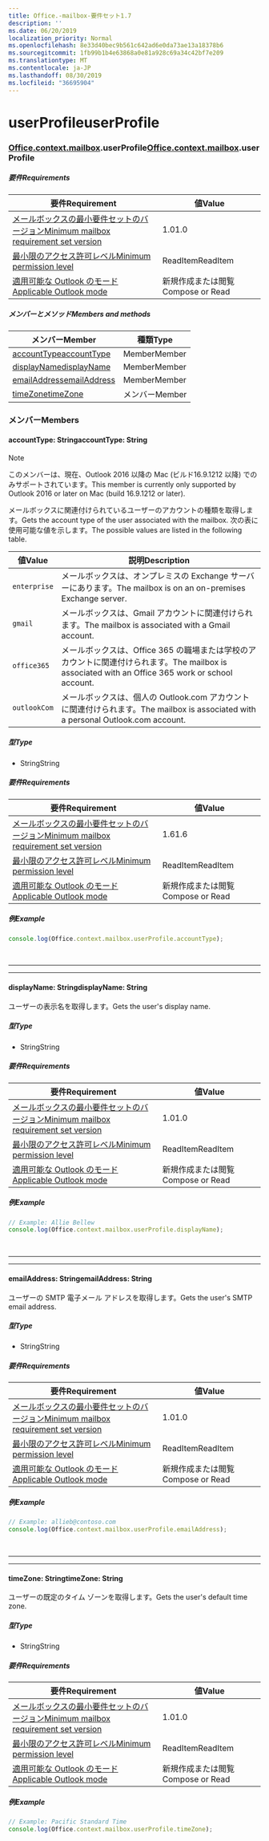 ```yaml
---
title: Office.-mailbox-要件セット1.7
description: ''
ms.date: 06/20/2019
localization_priority: Normal
ms.openlocfilehash: 8e33d40bec9b561c642ad6e0da73ae13a18378b6
ms.sourcegitcommit: 1fb99b1b4e63868a0e81a928c69a34c42bf7e209
ms.translationtype: MT
ms.contentlocale: ja-JP
ms.lasthandoff: 08/30/2019
ms.locfileid: "36695904"
---
```

# <a name="userprofile"></a><span data-ttu-id="28e09-102">userProfile</span><span class="sxs-lookup"><span data-stu-id="28e09-102">userProfile</span></span>

### <a name="officeofficemdcontextofficecontextmdmailboxofficecontextmailboxmduserprofile"></a><span data-ttu-id="28e09-103">[Office](Office.md)[.context](Office.context.md)[.mailbox](Office.context.mailbox.md).userProfile</span><span class="sxs-lookup"><span data-stu-id="28e09-103">[Office](Office.md)[.context](Office.context.md)[.mailbox](Office.context.mailbox.md).userProfile</span></span>

##### <a name="requirements"></a><span data-ttu-id="28e09-104">要件</span><span class="sxs-lookup"><span data-stu-id="28e09-104">Requirements</span></span>

|<span data-ttu-id="28e09-105">要件</span><span class="sxs-lookup"><span data-stu-id="28e09-105">Requirement</span></span>| <span data-ttu-id="28e09-106">値</span><span class="sxs-lookup"><span data-stu-id="28e09-106">Value</span></span>|
|---|---|
|[<span data-ttu-id="28e09-107">メールボックスの最小要件セットのバージョン</span><span class="sxs-lookup"><span data-stu-id="28e09-107">Minimum mailbox requirement set version</span></span>](/office/dev/add-ins/reference/requirement-sets/outlook-api-requirement-sets)| <span data-ttu-id="28e09-108">1.0</span><span class="sxs-lookup"><span data-stu-id="28e09-108">1.0</span></span>|
|[<span data-ttu-id="28e09-109">最小限のアクセス許可レベル</span><span class="sxs-lookup"><span data-stu-id="28e09-109">Minimum permission level</span></span>](/outlook/add-ins/understanding-outlook-add-in-permissions)| <span data-ttu-id="28e09-110">ReadItem</span><span class="sxs-lookup"><span data-stu-id="28e09-110">ReadItem</span></span>|
|[<span data-ttu-id="28e09-111">適用可能な Outlook のモード</span><span class="sxs-lookup"><span data-stu-id="28e09-111">Applicable Outlook mode</span></span>](/outlook/add-ins/#extension-points)| <span data-ttu-id="28e09-112">新規作成または閲覧</span><span class="sxs-lookup"><span data-stu-id="28e09-112">Compose or Read</span></span>|

##### <a name="members-and-methods"></a><span data-ttu-id="28e09-113">メンバーとメソッド</span><span class="sxs-lookup"><span data-stu-id="28e09-113">Members and methods</span></span>

| <span data-ttu-id="28e09-114">メンバー</span><span class="sxs-lookup"><span data-stu-id="28e09-114">Member</span></span> | <span data-ttu-id="28e09-115">種類</span><span class="sxs-lookup"><span data-stu-id="28e09-115">Type</span></span> |
|--------|------|
| [<span data-ttu-id="28e09-116">accountType</span><span class="sxs-lookup"><span data-stu-id="28e09-116">accountType</span></span>](#accounttype-string) | <span data-ttu-id="28e09-117">Member</span><span class="sxs-lookup"><span data-stu-id="28e09-117">Member</span></span> |
| [<span data-ttu-id="28e09-118">displayName</span><span class="sxs-lookup"><span data-stu-id="28e09-118">displayName</span></span>](#displayname-string) | <span data-ttu-id="28e09-119">Member</span><span class="sxs-lookup"><span data-stu-id="28e09-119">Member</span></span> |
| [<span data-ttu-id="28e09-120">emailAddress</span><span class="sxs-lookup"><span data-stu-id="28e09-120">emailAddress</span></span>](#emailaddress-string) | <span data-ttu-id="28e09-121">Member</span><span class="sxs-lookup"><span data-stu-id="28e09-121">Member</span></span> |
| [<span data-ttu-id="28e09-122">timeZone</span><span class="sxs-lookup"><span data-stu-id="28e09-122">timeZone</span></span>](#timezone-string) | <span data-ttu-id="28e09-123">メンバー</span><span class="sxs-lookup"><span data-stu-id="28e09-123">Member</span></span> |

### <a name="members"></a><span data-ttu-id="28e09-124">メンバー</span><span class="sxs-lookup"><span data-stu-id="28e09-124">Members</span></span>

#### <a name="accounttype-string"></a><span data-ttu-id="28e09-125">accountType: String</span><span class="sxs-lookup"><span data-stu-id="28e09-125">accountType: String</span></span>

> [!NOTE]
> <span data-ttu-id="28e09-126">このメンバーは、現在、Outlook 2016 以降の Mac (ビルド16.9.1212 以降) でのみサポートされています。</span><span class="sxs-lookup"><span data-stu-id="28e09-126">This member is currently only supported by Outlook 2016 or later on Mac (build 16.9.1212 or later).</span></span>

<span data-ttu-id="28e09-127">メールボックスに関連付けられているユーザーのアカウントの種類を取得します。</span><span class="sxs-lookup"><span data-stu-id="28e09-127">Gets the account type of the user associated with the mailbox.</span></span> <span data-ttu-id="28e09-128">次の表に使用可能な値を示します。</span><span class="sxs-lookup"><span data-stu-id="28e09-128">The possible values are listed in the following table.</span></span>

| <span data-ttu-id="28e09-129">値</span><span class="sxs-lookup"><span data-stu-id="28e09-129">Value</span></span> | <span data-ttu-id="28e09-130">説明</span><span class="sxs-lookup"><span data-stu-id="28e09-130">Description</span></span> |
|-------|-------------|
| `enterprise` | <span data-ttu-id="28e09-131">メールボックスは、オンプレミスの Exchange サーバーにあります。</span><span class="sxs-lookup"><span data-stu-id="28e09-131">The mailbox is on an on-premises Exchange server.</span></span> |
| `gmail` | <span data-ttu-id="28e09-132">メールボックスは、Gmail アカウントに関連付けられます。</span><span class="sxs-lookup"><span data-stu-id="28e09-132">The mailbox is associated with a Gmail account.</span></span> |
| `office365` | <span data-ttu-id="28e09-133">メールボックスは、Office 365 の職場または学校のアカウントに関連付けられます。</span><span class="sxs-lookup"><span data-stu-id="28e09-133">The mailbox is associated with an Office 365 work or school account.</span></span> |
| `outlookCom` | <span data-ttu-id="28e09-134">メールボックスは、個人の Outlook.com アカウントに関連付けられます。</span><span class="sxs-lookup"><span data-stu-id="28e09-134">The mailbox is associated with a personal Outlook.com account.</span></span> |

##### <a name="type"></a><span data-ttu-id="28e09-135">型</span><span class="sxs-lookup"><span data-stu-id="28e09-135">Type</span></span>

*   <span data-ttu-id="28e09-136">String</span><span class="sxs-lookup"><span data-stu-id="28e09-136">String</span></span>

##### <a name="requirements"></a><span data-ttu-id="28e09-137">要件</span><span class="sxs-lookup"><span data-stu-id="28e09-137">Requirements</span></span>

|<span data-ttu-id="28e09-138">要件</span><span class="sxs-lookup"><span data-stu-id="28e09-138">Requirement</span></span>| <span data-ttu-id="28e09-139">値</span><span class="sxs-lookup"><span data-stu-id="28e09-139">Value</span></span>|
|---|---|
|[<span data-ttu-id="28e09-140">メールボックスの最小要件セットのバージョン</span><span class="sxs-lookup"><span data-stu-id="28e09-140">Minimum mailbox requirement set version</span></span>](/office/dev/add-ins/reference/requirement-sets/outlook-api-requirement-sets)| <span data-ttu-id="28e09-141">1.6</span><span class="sxs-lookup"><span data-stu-id="28e09-141">1.6</span></span> |
|[<span data-ttu-id="28e09-142">最小限のアクセス許可レベル</span><span class="sxs-lookup"><span data-stu-id="28e09-142">Minimum permission level</span></span>](/outlook/add-ins/understanding-outlook-add-in-permissions)| <span data-ttu-id="28e09-143">ReadItem</span><span class="sxs-lookup"><span data-stu-id="28e09-143">ReadItem</span></span>|
|[<span data-ttu-id="28e09-144">適用可能な Outlook のモード</span><span class="sxs-lookup"><span data-stu-id="28e09-144">Applicable Outlook mode</span></span>](/outlook/add-ins/#extension-points)| <span data-ttu-id="28e09-145">新規作成または閲覧</span><span class="sxs-lookup"><span data-stu-id="28e09-145">Compose or Read</span></span>|

##### <a name="example"></a><span data-ttu-id="28e09-146">例</span><span class="sxs-lookup"><span data-stu-id="28e09-146">Example</span></span>

```js
console.log(Office.context.mailbox.userProfile.accountType);
```

<br>

---
---

#### <a name="displayname-string"></a><span data-ttu-id="28e09-147">displayName: String</span><span class="sxs-lookup"><span data-stu-id="28e09-147">displayName: String</span></span>

<span data-ttu-id="28e09-148">ユーザーの表示名を取得します。</span><span class="sxs-lookup"><span data-stu-id="28e09-148">Gets the user's display name.</span></span>

##### <a name="type"></a><span data-ttu-id="28e09-149">型</span><span class="sxs-lookup"><span data-stu-id="28e09-149">Type</span></span>

*   <span data-ttu-id="28e09-150">String</span><span class="sxs-lookup"><span data-stu-id="28e09-150">String</span></span>

##### <a name="requirements"></a><span data-ttu-id="28e09-151">要件</span><span class="sxs-lookup"><span data-stu-id="28e09-151">Requirements</span></span>

|<span data-ttu-id="28e09-152">要件</span><span class="sxs-lookup"><span data-stu-id="28e09-152">Requirement</span></span>| <span data-ttu-id="28e09-153">値</span><span class="sxs-lookup"><span data-stu-id="28e09-153">Value</span></span>|
|---|---|
|[<span data-ttu-id="28e09-154">メールボックスの最小要件セットのバージョン</span><span class="sxs-lookup"><span data-stu-id="28e09-154">Minimum mailbox requirement set version</span></span>](/office/dev/add-ins/reference/requirement-sets/outlook-api-requirement-sets)| <span data-ttu-id="28e09-155">1.0</span><span class="sxs-lookup"><span data-stu-id="28e09-155">1.0</span></span>|
|[<span data-ttu-id="28e09-156">最小限のアクセス許可レベル</span><span class="sxs-lookup"><span data-stu-id="28e09-156">Minimum permission level</span></span>](/outlook/add-ins/understanding-outlook-add-in-permissions)| <span data-ttu-id="28e09-157">ReadItem</span><span class="sxs-lookup"><span data-stu-id="28e09-157">ReadItem</span></span>|
|[<span data-ttu-id="28e09-158">適用可能な Outlook のモード</span><span class="sxs-lookup"><span data-stu-id="28e09-158">Applicable Outlook mode</span></span>](/outlook/add-ins/#extension-points)| <span data-ttu-id="28e09-159">新規作成または閲覧</span><span class="sxs-lookup"><span data-stu-id="28e09-159">Compose or Read</span></span>|

##### <a name="example"></a><span data-ttu-id="28e09-160">例</span><span class="sxs-lookup"><span data-stu-id="28e09-160">Example</span></span>

```js
// Example: Allie Bellew
console.log(Office.context.mailbox.userProfile.displayName);
```

<br>

---
---

#### <a name="emailaddress-string"></a><span data-ttu-id="28e09-161">emailAddress: String</span><span class="sxs-lookup"><span data-stu-id="28e09-161">emailAddress: String</span></span>

<span data-ttu-id="28e09-162">ユーザーの SMTP 電子メール アドレスを取得します。</span><span class="sxs-lookup"><span data-stu-id="28e09-162">Gets the user's SMTP email address.</span></span>

##### <a name="type"></a><span data-ttu-id="28e09-163">型</span><span class="sxs-lookup"><span data-stu-id="28e09-163">Type</span></span>

*   <span data-ttu-id="28e09-164">String</span><span class="sxs-lookup"><span data-stu-id="28e09-164">String</span></span>

##### <a name="requirements"></a><span data-ttu-id="28e09-165">要件</span><span class="sxs-lookup"><span data-stu-id="28e09-165">Requirements</span></span>

|<span data-ttu-id="28e09-166">要件</span><span class="sxs-lookup"><span data-stu-id="28e09-166">Requirement</span></span>| <span data-ttu-id="28e09-167">値</span><span class="sxs-lookup"><span data-stu-id="28e09-167">Value</span></span>|
|---|---|
|[<span data-ttu-id="28e09-168">メールボックスの最小要件セットのバージョン</span><span class="sxs-lookup"><span data-stu-id="28e09-168">Minimum mailbox requirement set version</span></span>](/office/dev/add-ins/reference/requirement-sets/outlook-api-requirement-sets)| <span data-ttu-id="28e09-169">1.0</span><span class="sxs-lookup"><span data-stu-id="28e09-169">1.0</span></span>|
|[<span data-ttu-id="28e09-170">最小限のアクセス許可レベル</span><span class="sxs-lookup"><span data-stu-id="28e09-170">Minimum permission level</span></span>](/outlook/add-ins/understanding-outlook-add-in-permissions)| <span data-ttu-id="28e09-171">ReadItem</span><span class="sxs-lookup"><span data-stu-id="28e09-171">ReadItem</span></span>|
|[<span data-ttu-id="28e09-172">適用可能な Outlook のモード</span><span class="sxs-lookup"><span data-stu-id="28e09-172">Applicable Outlook mode</span></span>](/outlook/add-ins/#extension-points)| <span data-ttu-id="28e09-173">新規作成または閲覧</span><span class="sxs-lookup"><span data-stu-id="28e09-173">Compose or Read</span></span>|

##### <a name="example"></a><span data-ttu-id="28e09-174">例</span><span class="sxs-lookup"><span data-stu-id="28e09-174">Example</span></span>

```js
// Example: allieb@contoso.com
console.log(Office.context.mailbox.userProfile.emailAddress);
```

<br>

---
---

#### <a name="timezone-string"></a><span data-ttu-id="28e09-175">timeZone: String</span><span class="sxs-lookup"><span data-stu-id="28e09-175">timeZone: String</span></span>

<span data-ttu-id="28e09-176">ユーザーの既定のタイム ゾーンを取得します。</span><span class="sxs-lookup"><span data-stu-id="28e09-176">Gets the user's default time zone.</span></span>

##### <a name="type"></a><span data-ttu-id="28e09-177">型</span><span class="sxs-lookup"><span data-stu-id="28e09-177">Type</span></span>

*   <span data-ttu-id="28e09-178">String</span><span class="sxs-lookup"><span data-stu-id="28e09-178">String</span></span>

##### <a name="requirements"></a><span data-ttu-id="28e09-179">要件</span><span class="sxs-lookup"><span data-stu-id="28e09-179">Requirements</span></span>

|<span data-ttu-id="28e09-180">要件</span><span class="sxs-lookup"><span data-stu-id="28e09-180">Requirement</span></span>| <span data-ttu-id="28e09-181">値</span><span class="sxs-lookup"><span data-stu-id="28e09-181">Value</span></span>|
|---|---|
|[<span data-ttu-id="28e09-182">メールボックスの最小要件セットのバージョン</span><span class="sxs-lookup"><span data-stu-id="28e09-182">Minimum mailbox requirement set version</span></span>](/office/dev/add-ins/reference/requirement-sets/outlook-api-requirement-sets)| <span data-ttu-id="28e09-183">1.0</span><span class="sxs-lookup"><span data-stu-id="28e09-183">1.0</span></span>|
|[<span data-ttu-id="28e09-184">最小限のアクセス許可レベル</span><span class="sxs-lookup"><span data-stu-id="28e09-184">Minimum permission level</span></span>](/outlook/add-ins/understanding-outlook-add-in-permissions)| <span data-ttu-id="28e09-185">ReadItem</span><span class="sxs-lookup"><span data-stu-id="28e09-185">ReadItem</span></span>|
|[<span data-ttu-id="28e09-186">適用可能な Outlook のモード</span><span class="sxs-lookup"><span data-stu-id="28e09-186">Applicable Outlook mode</span></span>](/outlook/add-ins/#extension-points)| <span data-ttu-id="28e09-187">新規作成または閲覧</span><span class="sxs-lookup"><span data-stu-id="28e09-187">Compose or Read</span></span>|

##### <a name="example"></a><span data-ttu-id="28e09-188">例</span><span class="sxs-lookup"><span data-stu-id="28e09-188">Example</span></span>

```js
// Example: Pacific Standard Time
console.log(Office.context.mailbox.userProfile.timeZone);
```
